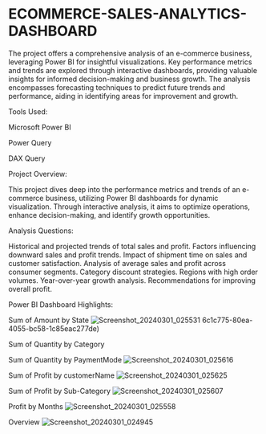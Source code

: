 # ECOMMERCE-SALES-ANALYTICS-DASHBOARD

The project offers a comprehensive analysis of an e-commerce business, leveraging Power BI for insightful visualizations. Key performance metrics and trends are explored through interactive dashboards, providing valuable insights for informed decision-making and business growth. The analysis encompasses forecasting techniques to predict future trends and performance, aiding in identifying areas for improvement and growth.


Tools Used:

Microsoft Power BI

Power Query

DAX Query


Project Overview:

This project dives deep into the performance metrics and trends of an e-commerce business, utilizing Power BI dashboards for dynamic visualization. Through interactive analysis, it aims to optimize operations, enhance decision-making, and identify growth opportunities.

Analysis Questions:

Historical and projected trends of total sales and profit.
Factors influencing downward sales and profit trends.
Impact of shipment time on sales and customer satisfaction.
Analysis of average sales and profit across consumer segments.
Category discount strategies.
Regions with high order volumes.
Year-over-year growth analysis.
Recommendations for improving overall profit.

Power BI Dashboard Highlights:

Sum of Amount by State
![Screenshot_20240301_025531](https://github.com/Ritik342001/ECOMMERCE-SALES-ANALYTICS-DASHBOARD/assets/119922908/df0cc679-efcd-46e0-8999-9db047853d35)
6c1c775-80ea-4055-bc58-1c85eac277de)

Sum of Quantity by Category


Sum of Quantity by PaymentMode
![Screenshot_20240301_025616](https://github.com/Ritik342001/ECOMMERCE-SALES-ANALYTICS-DASHBOARD/assets/119922908/e698f1c0-f498-4dde-8e05-3d640a85e413)

Sum of Profit by customerName
![Screenshot_20240301_025625](https://github.com/Ritik342001/ECOMMERCE-SALES-ANALYTICS-DASHBOARD/assets/119922908/52d193d4-0ffa-40fa-8bd7-5f8844facd53)

Sum of Profit by Sub-Category
![Screenshot_20240301_025607](https://github.com/Ritik342001/ECOMMERCE-SALES-ANALYTICS-DASHBOARD/assets/119922908/7ab9b981-b4d9-463a-8b5f-8469b1f4f5c2)

Profit by Months
![Screenshot_20240301_025558](https://github.com/Ritik342001/ECOMMERCE-SALES-ANALYTICS-DASHBOARD/assets/119922908/a3c73c31-3f17-40e3-9a98-3f66a932ad0f)


Overview
![Screenshot_20240301_024945](https://github.com/Ritik342001/ECOMMERCE-SALES-ANALYTICS-DASHBOARD/assets/119922908/9c5ce41b-a18e-446f-99e0-c93cb3f9b070)

